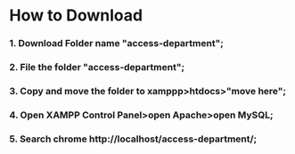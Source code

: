# How to Download 
### 1. Download Folder name "access-department";
### 2. File the folder "access-department";
### 3. Copy and move the folder to xamppp>htdocs>"move here";
### 4. Open XAMPP Control Panel>open Apache>open MySQL;
### 5. Search chrome http://localhost/access-department/;


